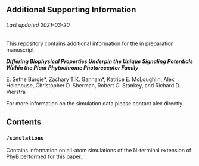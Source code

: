 ## Additional Supporting Information
###### Last updated 2021-03-20

This repository contains additional information for the in preparation manuscript 

***Differing Biophysical Properties Underpin the Unique Signaling Potentials Within the Plant Phytochrome Photoreceptor Family*** 

E. Sethe Burgie\*, Zachary T.K. Gannam\*, Katrice E. McLoughlin, Alex Holehouse, Christopher D. Sherman, Robert C. Stankey, and Richard D. Vierstra


For more information on the simulation data please contact alex directly.

## Contents
### `/simulations`
Contains information on all-atom simulations of the N-terminal extension of PhyB performed for this paper.
